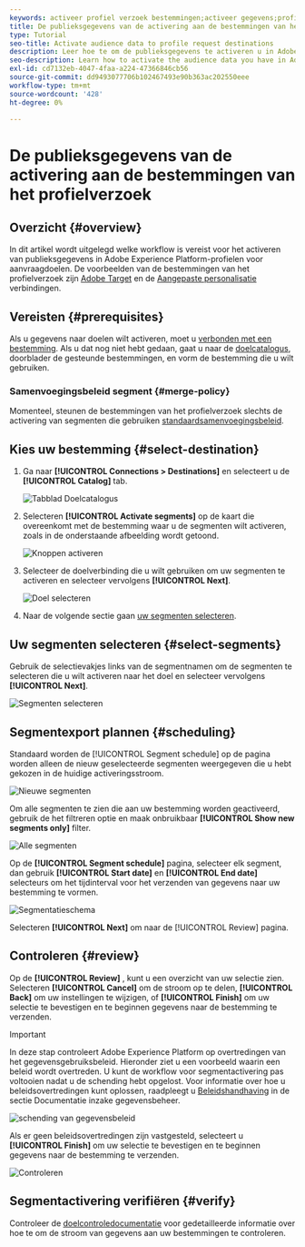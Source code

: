 ```yaml
---
keywords: activeer profiel verzoek bestemmingen;activeer gegevens;profiel verzoek bestemmingen
title: De publieksgegevens van de activering aan de bestemmingen van het profielverzoek (Bèta)
type: Tutorial
seo-title: Activate audience data to profile request destinations
description: Leer hoe te om de publieksgegevens te activeren u in Adobe Experience Platform hebt door segmenten aan de bestemmingen van het profielverzoek in kaart te brengen.
seo-description: Learn how to activate the audience data you have in Adobe Experience Platform by mapping segments to profile request destinations.
exl-id: cd7132eb-4047-4faa-a224-47366846cb56
source-git-commit: dd9493077706b102467493e90b363ac202550eee
workflow-type: tm+mt
source-wordcount: '428'
ht-degree: 0%

---
```


# De publieksgegevens van de activering aan de bestemmingen van het profielverzoek

## Overzicht {#overview}

In dit artikel wordt uitgelegd welke workflow is vereist voor het activeren van publieksgegevens in Adobe Experience Platform-profielen voor aanvraagdoelen. De voorbeelden van de bestemmingen van het profielverzoek zijn [Adobe Target](../../destinations/catalog/personalization/adobe-target-connection.md) en de [Aangepaste personalisatie](../../destinations/catalog/personalization/custom-personalization.md) verbindingen.

## Vereisten {#prerequisites}

Als u gegevens naar doelen wilt activeren, moet u [verbonden met een bestemming](./connect-destination.md). Als u dat nog niet hebt gedaan, gaat u naar de [doelcatalogus](../catalog/overview.md), doorblader de gesteunde bestemmingen, en vorm de bestemming die u wilt gebruiken.

### Samenvoegingsbeleid segment {#merge-policy}

Momenteel, steunen de bestemmingen van het profielverzoek slechts de activering van segmenten die gebruiken [standaardsamenvoegingsbeleid](../../segmentation/ui/segment-builder.md#merge-policies).

## Kies uw bestemming {#select-destination}

1. Ga naar **[!UICONTROL Connections > Destinations]** en selecteert u de **[!UICONTROL Catalog]** tab.

   ![Tabblad Doelcatalogus](../assets/ui/activate-segment-streaming-destinations/catalog-tab.png)

1. Selecteren **[!UICONTROL Activate segments]** op de kaart die overeenkomt met de bestemming waar u de segmenten wilt activeren, zoals in de onderstaande afbeelding wordt getoond.

   ![Knoppen activeren](../assets/ui/activate-profile-request-destinations/activate-segments-button.png)

1. Selecteer de doelverbinding die u wilt gebruiken om uw segmenten te activeren en selecteer vervolgens **[!UICONTROL Next]**.

   ![Doel selecteren](../assets/ui/activate-profile-request-destinations/select-destination.png)

1. Naar de volgende sectie gaan [uw segmenten selecteren](#select-segments).

## Uw segmenten selecteren {#select-segments}

Gebruik de selectievakjes links van de segmentnamen om de segmenten te selecteren die u wilt activeren naar het doel en selecteer vervolgens **[!UICONTROL Next]**.

![Segmenten selecteren](../assets/ui/activate-profile-request-destinations/select-segments.png)

## Segmentexport plannen {#scheduling}

Standaard worden de [!UICONTROL Segment schedule] op de pagina worden alleen de nieuw geselecteerde segmenten weergegeven die u hebt gekozen in de huidige activeringsstroom.

![Nieuwe segmenten](../assets/ui/activate-profile-request-destinations/new-segments.png)

Om alle segmenten te zien die aan uw bestemming worden geactiveerd, gebruik de het filtreren optie en maak onbruikbaar **[!UICONTROL Show new segments only]** filter.

![Alle segmenten](../assets/ui/activate-profile-request-destinations/all-segments.png)

Op de **[!UICONTROL Segment schedule]** pagina, selecteer elk segment, dan gebruik **[!UICONTROL Start date]** en **[!UICONTROL End date]** selecteurs om het tijdinterval voor het verzenden van gegevens naar uw bestemming te vormen.

![Segmentatieschema](../assets/ui/activate-profile-request-destinations/segment-schedule.png)

Selecteren **[!UICONTROL Next]** om naar de [!UICONTROL Review] pagina.

## Controleren {#review}

Op de **[!UICONTROL Review]** , kunt u een overzicht van uw selectie zien. Selecteren **[!UICONTROL Cancel]** om de stroom op te delen, **[!UICONTROL Back]** om uw instellingen te wijzigen, of **[!UICONTROL Finish]** om uw selectie te bevestigen en te beginnen gegevens naar de bestemming te verzenden.

>[!IMPORTANT]
>
>In deze stap controleert Adobe Experience Platform op overtredingen van het gegevensgebruiksbeleid. Hieronder ziet u een voorbeeld waarin een beleid wordt overtreden. U kunt de workflow voor segmentactivering pas voltooien nadat u de schending hebt opgelost. Voor informatie over hoe u beleidsovertredingen kunt oplossen, raadpleegt u [Beleidshandhaving](../../rtcdp/privacy/data-governance-overview.md#enforcement) in de sectie Documentatie inzake gegevensbeheer.

![schending van gegevensbeleid](../assets/common/data-policy-violation.png)

Als er geen beleidsovertredingen zijn vastgesteld, selecteert u **[!UICONTROL Finish]** om uw selectie te bevestigen en te beginnen gegevens naar de bestemming te verzenden.

![Controleren](../assets/ui/activate-profile-request-destinations/review.png)

## Segmentactivering verifiëren {#verify}

Controleer de [doelcontroledocumentatie](../../dataflows/ui/monitor-destinations.md) voor gedetailleerde informatie over hoe te om de stroom van gegevens aan uw bestemmingen te controleren.
